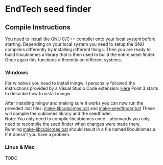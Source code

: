 # EndTech seed finder

## Compile Instructions

You need to install the GNU C/C++ compiler onto your local system before starting.
Depending on your local system you need to setup the GNU compilers differently by installing different things.
Then you are ready to build libcubiomes a library that is then used to build the entire seed-finder.
Once again this functions differently on different systems.

### Windows

For windows you need to install mingw. I personally followed the instructions provided by a Visual Studio Code extension:
[Here](https://code.visualstudio.com/docs/cpp/config-mingw)
Point 3 starts to describe how to install mingw.

After installing mingw and making sure it works you can now run the provided .bat files:
[make-libcubiomes.bat](/make-libcubiomes.bat) and [make-seedfinder.bat](/make-seedfinder.bat)
These will compile the cubiomes library and the seedfinder.  
Note: You only need to compile libcubiomes once - afterwards you only need to recompile the seed finder when changes were made there.  
Running [make-libcubiomes.bat](/make-libcubiomes.bat) should result in a file named libcubiomes.a.
If it doesn't you have a problem.

### Linux & Mac

TODO

